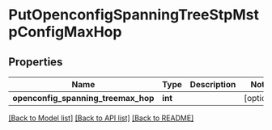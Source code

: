 # PutOpenconfigSpanningTreeStpMstpConfigMaxHop

## Properties
Name | Type | Description | Notes
------------ | ------------- | ------------- | -------------
**openconfig_spanning_treemax_hop** | **int** |  | [optional] 

[[Back to Model list]](../README.md#documentation-for-models) [[Back to API list]](../README.md#documentation-for-api-endpoints) [[Back to README]](../README.md)


